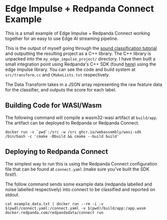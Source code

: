 # Edge Impulse + Redpanda Connect Example

This is a small example of Edge Impulse + Redpanda Connect working together for an easy to use Edge AI streaming pipeline.

This is the output of myself going through the [sound classification tutorial](https://docs.edgeimpulse.com/docs/tutorials/end-to-end-tutorials/responding-to-your-voice) and outputting the resulting project as a C++ library. The C++ library is unpacked into the `my_edge_impulse_project/` directory. I have then built a small integration point using Redpanda's C++ SDK (found [here](https://github.com/redpanda-data/redpanda/tree/dev/src/transform-sdk/cpp)) using the edge impulse library. You can see the code and build system at `src/transform.cc` and `CMakeLists.txt` respectively.

The Data Transform takes in a JSON array representing the raw feature data for the classifier, and outputs the score for each label.

## Building Code for WASI/Wasm

The following command will compile a wasm32-wasi artifact at `build/app`. The artifact can be deployed to Redpanda or Redpanda Connect.

```
docker run -v `pwd`:/src -w /src ghcr.io/webassembly/wasi-sdk /bin/bash -c 'cmake -Bbuild && cmake --build build'
```

## Deploying to Redpanda Connect

The simplest way to run this is using the Redpanda Connect configuration file that can be found at `connect.yaml` (make sure you've built the SDK first!).

The follow command sends some example data (redpanda labelled and noise labelled respectively) into connect to be classified and reported on stdout.

```
cat example_data.txt | docker run --rm -i -v $(pwd)/connect.yaml:/connect.yaml -v $(pwd)/build/app:/app.wasm docker.redpanda.com/redpandadata/connect run
```
